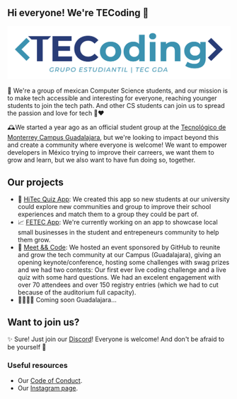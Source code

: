 ## Hi everyone! We're TECoding 👋

![TECoding Logo](./images/logo.png)
<!-- 📸 We should probably take a photograph to put in here-->

🚀 We're a group of mexican Computer Science students, and our mission is to make tech accessible and interesting for everyone, reaching younger students to join the tech path.
And other CS students can join us to spread the passion and love for tech 🤖♥

🕰We started a year ago as an official student group at the [Tecnológico de Monterrey Campus Guadalajara](https://github.com/tecnologico-de-monterrey-oficial/), but we're looking to impact beyond this and create a community where everyone is welcome! We want to empower developers in México trying to improve their carreers, we want them to grow and learn, but we also want to have fun doing so, together.

## Our projects
- 🎉 [HiTec Quiz App](https://github.com/TECoding/hitec-2021): We created this app so new students at our university could explore new communities and group to improve their school experiences and match them to a group they could be part of.
- 📈 [FETEC App](https://github.com/TECoding/FETEC-APP): We're currently working on an app to showcase local small businesses in the student and entrepeneurs community to help them grow.
- 🍕 [Meet && Code](https://www.instagram.com/p/CcuDQMFudpl/): We hosted an event sponsored by GitHub to reunite and grow the tech community at our Campus (Guadalajara), giving an opening keynote/conference, hosting some challenges with swag prizes and we had two contests: Our first ever live coding challenge and a live quiz with some hard questions. We had an excelent engagement with over 70 attendees and over 150 registry entries (which we had to cut because of the auditorium full capacity).
- 👨‍💻👩‍💻 Coming soon Guadalajara...

## Want to join us?
✨ Sure! Just join our [Discord](https://discord.gg/CJ6guzBXRR)!
Everyone is welcome! And don't be afraid to be yourself 💖

### Useful resources
- Our [Code of Conduct](./CODE_OF_CONDUCT.md).
- Our [Instagram page](https://www.instagram.com/tecoding_gda/).
